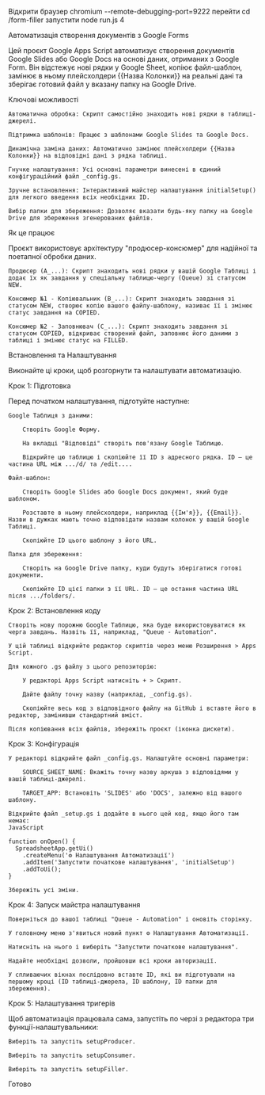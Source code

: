 Відкрити браузер
chromium --remote-debugging-port=9222
перейти
cd /form-filler
запустити
node run.js 4

Автоматизація створення документів з Google Forms

Цей проєкт Google Apps Script автоматизує створення документів Google Slides або Google Docs на основі даних, отриманих з Google Form. Він відстежує нові рядки у Google Sheet, копіює файл-шаблон, замінює в ньому плейсхолдери {{Назва Колонки}} на реальні дані та зберігає готовий файл у вказану папку на Google Drive.

Ключові можливості

    Автоматична обробка: Скрипт самостійно знаходить нові рядки в таблиці-джерелі.

    Підтримка шаблонів: Працює з шаблонами Google Slides та Google Docs.

    Динамічна заміна даних: Автоматично замінює плейсхолдери {{Назва Колонки}} на відповідні дані з рядка таблиці.

    Гнучке налаштування: Усі основні параметри винесені в єдиний конфігураційний файл _config.gs.

    Зручне встановлення: Інтерактивний майстер налаштування initialSetup() для легкого введення всіх необхідних ID.

    Вибір папки для збереження: Дозволяє вказати будь-яку папку на Google Drive для збереження згенерованих файлів.

Як це працює

Проєкт використовує архітектуру "продюсер-консюмер" для надійної та поетапної обробки даних.

    Продюсер (A_...): Скрипт знаходить нові рядки у вашій Google Таблиці і додає їх як завдання у спеціальну таблицю-чергу (Queue) зі статусом NEW.

    Консюмер №1 - Копіювальник (B_...): Скрипт знаходить завдання зі статусом NEW, створює копію вашого файлу-шаблону, називає її і змінює статус завдання на COPIED.

    Консюмер №2 - Заповнювач (C_...): Скрипт знаходить завдання зі статусом COPIED, відкриває створений файл, заповнює його даними з таблиці і змінює статус на FILLED.

Встановлення та Налаштування

Виконайте ці кроки, щоб розгорнути та налаштувати автоматизацію.

Крок 1: Підготовка

Перед початком налаштування, підготуйте наступне:

    Google Таблиця з даними:

        Створіть Google Форму.

        На вкладці "Відповіді" створіть пов'язану Google Таблицю.

        Відкрийте цю таблицю і скопіюйте її ID з адресного рядка. ID — це частина URL між .../d/ та /edit....

    Файл-шаблон:

        Створіть Google Slides або Google Docs документ, який буде шаблоном.

        Розставте в ньому плейсхолдери, наприклад {{Ім'я}}, {{Email}}. Назви в дужках мають точно відповідати назвам колонок у вашій Google Таблиці.

        Скопіюйте ID цього шаблону з його URL.

    Папка для збереження:

        Створіть на Google Drive папку, куди будуть зберігатися готові документи.

        Скопіюйте ID цієї папки з її URL. ID — це остання частина URL після .../folders/.

Крок 2: Встановлення коду

    Створіть нову порожню Google Таблицю, яка буде використовуватися як черга завдань. Назвіть її, наприклад, "Queue - Automation".

    У цій таблиці відкрийте редактор скриптів через меню Розширення > Apps Script.

    Для кожного .gs файлу з цього репозиторію:

        У редакторі Apps Script натисніть + > Скрипт.

        Дайте файлу точну назву (наприклад, _config.gs).

        Скопіюйте весь код з відповідного файлу на GitHub і вставте його в редактор, замінивши стандартний вміст.

    Після копіювання всіх файлів, збережіть проєкт (іконка дискети).

Крок 3: Конфігурація

    У редакторі відкрийте файл _config.gs. Налаштуйте основні параметри:

        SOURCE_SHEET_NAME: Вкажіть точну назву аркуша з відповідями у вашій таблиці-джерелі.

        TARGET_APP: Встановіть 'SLIDES' або 'DOCS', залежно від вашого шаблону.

    Відкрийте файл _setup.gs і додайте в нього цей код, якщо його там немає:
    JavaScript

    function onOpen() {
      SpreadsheetApp.getUi()
        .createMenu('⚙️ Налаштування Автоматизації')
        .addItem('Запустити початкове налаштування', 'initialSetup')
        .addToUi();
    }

    Збережіть усі зміни.

Крок 4: Запуск майстра налаштування

    Поверніться до вашої таблиці "Queue - Automation" і оновіть сторінку.

    У головному меню з'явиться новий пункт ⚙️ Налаштування Автоматизації.

    Натисніть на нього і виберіть "Запустити початкове налаштування".

    Надайте необхідні дозволи, пройшовши всі кроки авторизації.

    У спливаючих вікнах послідовно вставте ID, які ви підготували на першому кроці (ID таблиці-джерела, ID шаблону, ID папки для збереження).

Крок 5: Налаштування тригерів

Щоб автоматизація працювала сама, запустіть по черзі з редактора три функції-налаштувальники:

    Виберіть та запустіть setupProducer.

    Виберіть та запустіть setupConsumer.

    Виберіть та запустіть setupFiller.

Готово
